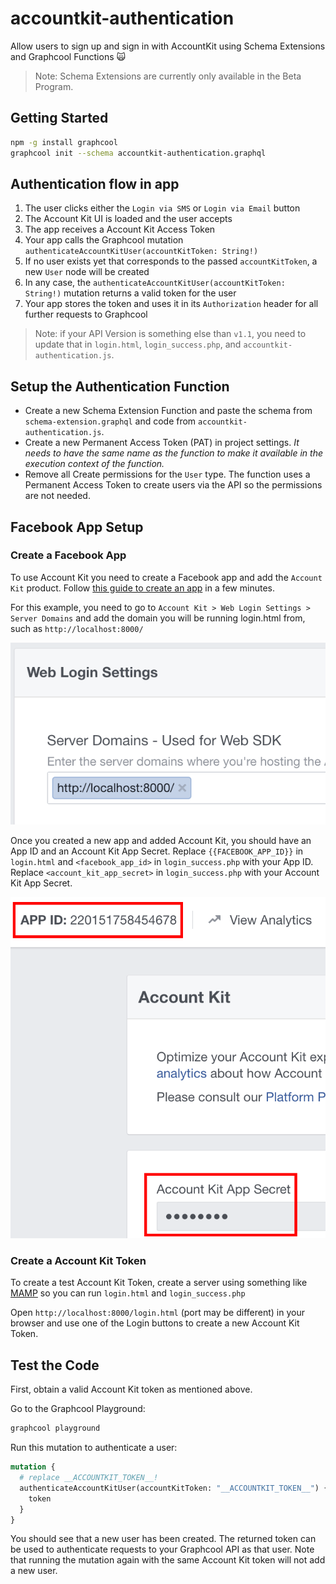 # accountkit-authentication

Allow users to sign up and sign in with AccountKit using Schema Extensions and Graphcool Functions 🙀

> Note: Schema Extensions are currently only available in the Beta Program.

## Getting Started

```sh
npm -g install graphcool
graphcool init --schema accountkit-authentication.graphql
```

## Authentication flow in app

1. The user clicks either the `Login via SMS` or `Login via Email` button
2. The Account Kit UI is loaded and the user accepts
3. The app receives a Account Kit Access Token
4. Your app calls the Graphcool mutation `authenticateAccountKitUser(accountKitToken: String!)`
5. If no user exists yet that corresponds to the passed `accountKitToken`, a new `User` node will be created
6. In any case, the `authenticateAccountKitUser(accountKitToken: String!)` mutation returns a valid token for the user
7. Your app stores the token and uses it in its `Authorization` header for all further requests to Graphcool



> Note: if your API Version is something else than `v1.1`, you need to update that in `login.html`, `login_success.php`, and `accountkit-authentication.js`.

## Setup the Authentication Function

* Create a new Schema Extension Function and paste the schema from `schema-extension.graphql` and code from `accountkit-authentication.js`.
* Create a new Permanent Access Token (PAT) in project settings. *It needs to have the same name as the function to make it available in the execution context of the function.*
* Remove all Create permissions for the `User` type. The function uses a Permanent Access Token to create users via the API so the permissions are not needed.

## Facebook App Setup

### Create a Facebook App

To use Account Kit you need to create a Facebook app and add the `Account Kit` product. Follow [this guide to create an app](https://developers.facebook.com/docs/apps/register) in a few minutes.

For this example, you need to go to `Account Kit > Web Login Settings > Server Domains` and add the domain you will be running login.html from, such as `http://localhost:8000/`

![](web-settings.png)

Once you created a new app and added Account Kit, you should have an App ID and an Account Kit App Secret. Replace `{{FACEBOOK_APP_ID}}` in `login.html` and `<facebook_app_id>` in `login_success.php` with your App ID. Replace `<account_kit_app_secret>` in `login_success.php` with your Account Kit App Secret.

![](app-id.png)

### Create a Account Kit Token

To create a test Account Kit Token, create a server using something like [MAMP](https://www.mamp.info) so you can run `login.html` and `login_success.php`

Open `http://localhost:8000/login.html` (port may be different) in your browser and use one of the Login buttons to create a new Account Kit Token.

## Test the Code

First, obtain a valid Account Kit token as mentioned above.

Go to the Graphcool Playground:

```sh
graphcool playground
```

Run this mutation to authenticate a user:

```graphql
mutation {
  # replace __ACCOUNTKIT_TOKEN__!
  authenticateAccountKitUser(accountKitToken: "__ACCOUNTKIT_TOKEN__") {
    token
  }
}
```

You should see that a new user has been created. The returned token can be used to authenticate requests to your Graphcool API as that user. Note that running the mutation again with the same Account Kit token will not add a new user.

